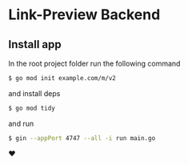 # Link-Preview Backend 

## Install app

In the root project folder run the following command

```sh
$ go mod init example.com/m/v2
```

and install deps

```sh
$ go mod tidy
```

and run

```sh
$ gin --appPort 4747 --all -i run main.go
```

:heart:
